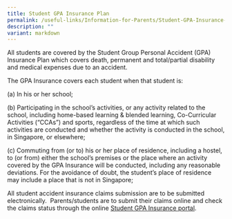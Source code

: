 ```yaml
---
title: Student GPA Insurance Plan
permalink: /useful-links/Information-for-Parents/Student-GPA-Insurance-Plan/
description: ""
variant: markdown
---
```

All students are covered by the Student Group Personal Accident (GPA) Insurance Plan which covers death, permanent and total/partial disability and medical expenses due to an accident.

The GPA Insurance covers each student when that student is:

(a) In his or her school;  

(b) Participating in the school’s activities, or any activity related to the school, including home-based learning & blended learning, Co-Curricular Activities (“CCAs”) and sports, regardless of the time at which such activities are conducted and whether the activity is conducted in the school, in Singapore, or elsewhere;  

(c) Commuting from (or to) his or her place of residence, including a hostel, to (or from) either the school’s premises or the place where an activity covered by the GPA Insurance will be conducted, including any reasonable deviations. For the avoidance of doubt, the student’s place of residence may include a place that is not in Singapore;

All student accident insurance claims submission are to be submitted electronically.  Parents/students are to submit their claims online and check the claims status through the online [Student GPA Insurance portal](https://www.income.com.sg/studentgpa).